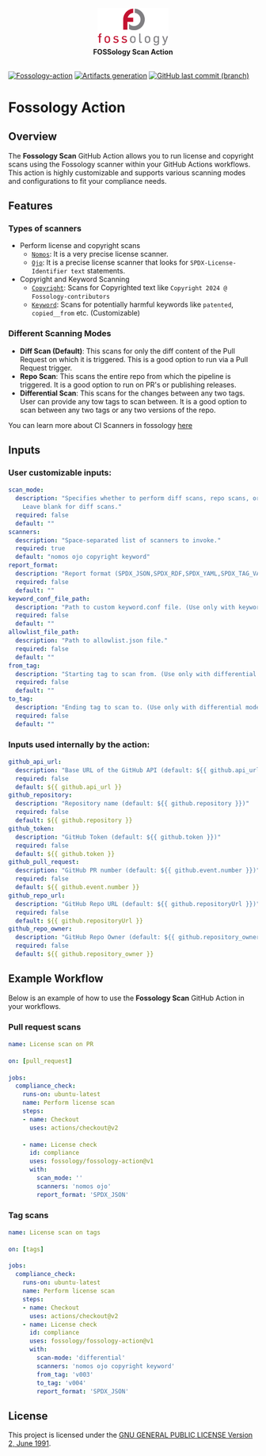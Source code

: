<!-- SPDX-FileCopyrightText: © 2024 Rajul Jha <rajuljha49@gmail.com>

 SPDX-License-Identifier: GPL-2.0-only -->

<p align="center">
  <a href="https://fossology.github.io">
  <img src="static/logo.png" alt="Fossology logo" width="144">
  </a>
  <br>
  <strong> FOSSology Scan Action </strong><br>
<br>

<a href=https://github.com/fossology/fossology/wiki/FOSSology-scanners-in-CI><img alt="Fossology-action" src="https://img.shields.io/badge/Fossology-action-red"></a>
<a href=https://join.slack.com/t/fossology/shared_invite/enQtNzI0OTEzMTk0MjYzLTYyZWQxNDc0N2JiZGU2YmI3YmI1NjE4NDVjOGYxMTVjNGY3Y2MzZmM1OGZmMWI5NTRjMzJlNjExZGU2N2I5NGY><img alt="Artifacts generation" src="https://img.shields.io/badge/slack-fossology-blue.svg?longCache=true&logo=slack"></a>
<a href=https://www.youtube.com/channel/UCZGPJnQZVnEPQWxOuNamLpw><img alt="GitHub last commit (branch)" src="https://img.shields.io/badge/youtube-FOSSology-red.svg?&logo=youtube&link=https://www.youtube.com/channel/UCZGPJnQZVnEPQWxOuNamLpw"></a>

</p>

# Fossology Action

## Overview

The **Fossology Scan** GitHub Action allows you to run license and copyright scans using the Fossology scanner within your GitHub Actions workflows. This action is highly customizable and supports various scanning modes and configurations to fit your compliance needs.

## Features

### Types of scanners
- Perform license and copyright scans
  - [`Nomos`](https://github.com/fossology/fossology/tree/master/src/nomos): It is a very precise license scanner.
  - [`Ojo`](https://github.com/fossology/fossology/tree/master/src/ojo): It is a precise license scanner that looks for `SPDX-License-Identifier text` statements.
- Copyright and Keyword Scanning
  - [`Copyright`](https://github.com/fossology/fossology/tree/master/src/copyright): Scans for Copyrighted text like `Copyright 2024 @ Fossology-contributors`
  - [`Keyword`](https://github.com/fossology/fossology/tree/master/src/copyright): Scans for potentially harmful keywords like `patented`, `copied__from` etc. (Customizable)

### Different Scanning Modes
  - **Diff Scan (Default)**: This scans for only the diff content of the Pull Request on which it is triggered. This is a good option to run via a Pull Request trigger.
  - **Repo Scan**: This scans the entire repo from which the pipeline is triggered. It is a good option to run on PR's or publishing releases.
  - **Differential Scan**: This scans for the changes between any two tags. User can provide any tow tags to scan between. It is a good option to scan between any two tags or any two versions of the repo.

You can learn more about CI Scanners in fossology [here](https://github.com/fossology/fossology/wiki/FOSSology-scanners-in-CI)

## Inputs

### User customizable inputs:
```yaml
scan_mode:
  description: "Specifies whether to perform diff scans, repo scans, or differential scans.
    Leave blank for diff scans."
  required: false
  default: ""
scanners:
  description: "Space-separated list of scanners to invoke."
  required: true
  default: "nomos ojo copyright keyword"
report_format:
  description: "Report format (SPDX_JSON,SPDX_RDF,SPDX_YAML,SPDX_TAG_VALUE) to print the results in."
  required: false
  default: ""
keyword_conf_file_path:
  description: "Path to custom keyword.conf file. (Use only with keyword scanner set to True)"
  required: false
  default: ""
allowlist_file_path:
  description: "Path to allowlist.json file."
  required: false
  default: ""
from_tag:
  description: "Starting tag to scan from. (Use only with differential mode)"
  required: false
  default: ""
to_tag:
  description: "Ending tag to scan to. (Use only with differential mode)"
  required: false
  default: ""
```

### Inputs used internally by the action:

```yaml
github_api_url:
  description: "Base URL of the GitHub API (default: ${{ github.api_url }})"
  required: false
  default: ${{ github.api_url }}
github_repository:
  description: "Repository name (default: ${{ github.repository }})"
  required: false
  default: ${{ github.repository }}
github_token:
  description: "GitHub Token (default: ${{ github.token }})"
  required: false
  default: ${{ github.token }}
github_pull_request:
  description: "GitHub PR number (default: ${{ github.event.number }})"
  required: false
  default: ${{ github.event.number }}
github_repo_url:
  description: "GitHub Repo URL (default: ${{ github.repositoryUrl }})"
  required: false
  default: ${{ github.repositoryUrl }}
github_repo_owner:
  description: "GitHub Repo Owner (default: ${{ github.repository_owner }})"
  required: false
  default: ${{ github.repository_owner }}
```

## Example Workflow
Below is an example of how to use the **Fossology Scan** GitHub Action in your workflows.

### Pull request scans
```yaml
name: License scan on PR

on: [pull_request]

jobs:
  compliance_check:
    runs-on: ubuntu-latest
    name: Perform license scan
    steps:
    - name: Checkout
      uses: actions/checkout@v2
    
    - name: License check
      id: compliance
      uses: fossology/fossology-action@v1
      with:
        scan_mode: ''
        scanners: 'nomos ojo'
        report_format: 'SPDX_JSON'

```

### Tag scans 
```yaml
name: License scan on tags

on: [tags]

jobs:
  compliance_check:
    runs-on: ubuntu-latest
    name: Perform license scan
    steps:
    - name: Checkout
      uses: actions/checkout@v2
    - name: License check
      id: compliance
      uses: fossology/fossology-action@v1
      with:
        scan-mode: 'differential'
        scanners: 'nomos ojo copyright keyword'
        from_tag: 'v003'
        to_tag: 'v004'
        report_format: 'SPDX_JSON'
```

## License

This project is licensed under the [GNU GENERAL PUBLIC LICENSE Version 2, June 1991](LICENSE).